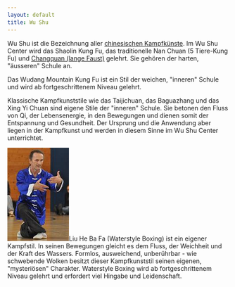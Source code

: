 ```yaml
---
layout: default
title: Wu Shu
---
```


Wu Shu ist die Bezeichnung aller [chinesischen Kampfkünste](http://www.wu-shu.ch/chinesische-kampfkunst).
Im Wu Shu Center wird das Shaolin Kung Fu, das traditionelle Nan Chuan (5 Tiere-Kung Fu) und [Changquan (lange Faust)](http://www.wu-shu.ch/Long-fist) gelehrt. Sie gehören der harten, "äusseren" Schule an.

Das Wudang Mountain Kung Fu ist ein Stil der weichen, "inneren" Schule und wird ab fortgeschrittenem Niveau gelehrt.

Klassische Kampfkunststile wie das Taijichuan, das Baguazhang und das Xing Yi Chuan sind eigene Stile der "inneren" Schule. Sie betonen den Fluss von Qi, der Lebensenergie, in den Bewegungen und dienen somit der Entspannung und Gesundheit. Der Ursprung und die Anwendung aber liegen in der Kampfkunst und werden in diesem Sinne im Wu Shu Center unterrichtet.

<img class="right" src="/images/waterstyle-chris.jpg" alt="Waterstyle Boxing">Liu He Ba Fa (Waterstyle Boxing) ist ein eigener Kampfstil. In seinen Bewegungen gleicht es dem Fluss, der Weichheit und der Kraft des Wassers.
Formlos, ausweichend, unberührbar - wie schwebende Wolken besitzt dieser Kampfkunststil seinen eigenen, "mysteriösen" Charakter. Waterstyle Boxing wird ab fortgeschrittenem Niveau gelehrt und erfordert viel Hingabe und Leidenschaft.

<p style="clear: both;"></p>